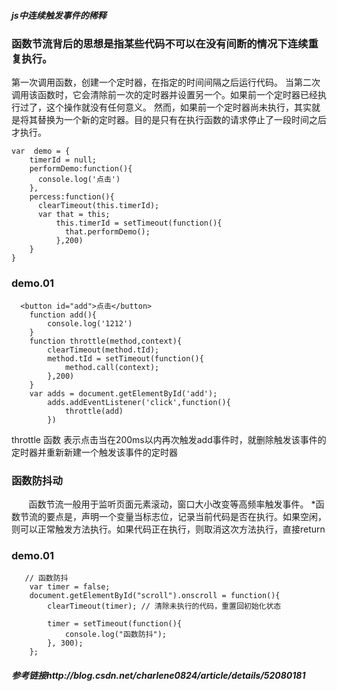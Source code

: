 
##### js中连续触发事件的稀释

### 函数节流背后的思想是指某些代码不可以在没有间断的情况下连续重复执行。
第一次调用函数，创建一个定时器，在指定的时间间隔之后运行代码。
当第二次调用该函数时，它会清除前一次的定时器并设置另一个。如果前一个定时器已经执行过了，这个操作就没有任何意义。
然而，如果前一个定时器尚未执行，其实就是将其替换为一个新的定时器。目的是只有在执行函数的请求停止了一段时间之后才执行。

```
var  demo = {
    timerId = null;
    performDemo:function(){
      console.log('点击')
    },
    percess:function(){
      clearTimeout(this.timerId);
      var that = this;
          this.timerId = setTimeout(function(){
            that.performDemo();
          },200)
    }
}

```

### demo.01

```
  <button id="add">点击</button>
    function add(){
        console.log('1212')
    }        
    function throttle(method,context){
        clearTimeout(method.tId);
        method.tId = setTimeout(function(){
            method.call(context);
        },200)
    }
    var adds = document.getElementById('add');
        adds.addEventListener('click',function(){
            throttle(add)
        })

```        
throttle 函数 表示点击当在200ms以内再次触发add事件时，就删除触发该事件的定时器并重新新建一个触发该事件的定时器


### 函数防抖动

        函数节流一般用于监听页面元素滚动，窗口大小改变等高频率触发事件。
        *函数节流的要点是，声明一个变量当标志位，记录当前代码是否在执行。如果空闲，则可以正常触发方法执行。如果代码正在执行，则取消这次方法执行，直接return
        
### demo.01

```
   // 函数防抖
    var timer = false;
    document.getElementById("scroll").onscroll = function(){
        clearTimeout(timer); // 清除未执行的代码，重置回初始化状态

        timer = setTimeout(function(){
            console.log("函数防抖");
        }, 300);
    };       
```    

##### 参考链接http://blog.csdn.net/charlene0824/article/details/52080181
